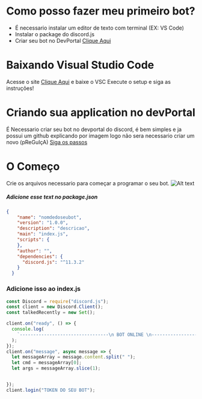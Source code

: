 # Como posso fazer meu primeiro bot?

- É necessario instalar um editor de texto com terminal (EX: VS Code)
- Instalar o package do discord.js
- Criar seu bot no DevPortal [Clique Aqui](https://discordapp.com/developers/applications)
# Baixando Visual Studio Code

Acesse o site [Clique Aqui](https://code.visualstudio.com/) e baixe o VSC
Execute o setup e siga as instruções!

# Criando sua application no devPortal

É Necessario criar seu bot no devportal do discord, é bem simples e ja possui um github explicando por imagem logo não sera necessario criar um novo (pReGuIçA)
[Siga os passos](https://github.com/reactiflux/discord-irc/wiki/Creating-a-discord-bot-&-getting-a-token) 

# O Começo

Crie os arquivos necessario para começar a programar o seu bot.
![Alt text](https://cdn.discordapp.com/attachments/682575921727012902/682609370244055055/unknown.png "Title")
##### Adicione esse text no package.json
```json
{
    "name": "nomdedoseubot",
    "version": "1.0.0",
    "description": "descricao",
    "main": "index.js",
    "scripts": {
    },
    "author": "",
    "dependencies": {
      "discord.js": "^11.3.2"
    }
  }
```

### Adicione isso ao index.js 
```js
const Discord = require("discord.js");
const client = new Discord.Client();
const talkedRecently = new Set();

client.on("ready", () => {
  console.log(
    `---------------------------------\n BOT ONLINE \n---------------------------------`
  );
});
client.on("message", async message => {
  let messageArray = message.content.split(" ");
  let cmd = messageArray[0];
  let args = messageArray.slice(1);


});
client.login("TOKEN DO SEU BOT");
```
